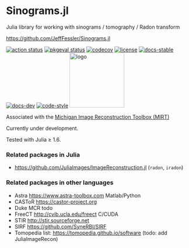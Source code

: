 # Sinograms.jl
Julia library for working with sinograms / tomography / Radon transform

https://github.com/JeffFessler/Sinograms.jl

[![action status][action-img]][action-url]
[![pkgeval status][pkgeval-img]][pkgeval-url]
[![codecov][codecov-img]][codecov-url]
[![license][license-img]][license-url]
[![docs-stable][docs-stable-img]][docs-stable-url]
[![docs-dev][docs-dev-img]][docs-dev-url]
[![code-style][code-blue-img]][code-blue-url]
<img src="docs/src/assets/logo.png" alt="logo" width="150"/>

Associated with the
[Michigan Image Reconstruction Toolbox (MIRT)](https://github.com/JeffFessler/MIRT.jl)

Currently under development.

Tested with Julia ≥ 1.6.


### Related packages in Julia

* https://github.com/JuliaImages/ImageReconstruction.jl (`radon`, `iradon`)

### Related packages in other languages

* Astra https://www.astra-toolbox.com Matlab/Python
* CASToR https://castor-project.org
* Duke MCR todo
* FreeCT http://cvib.ucla.edu/freect C/CUDA
* STIR http://stir.sourceforge.net
* SIRF https://github.com/SyneRBI/SIRF
* Tomopedia list: https://tomopedia.github.io/software (todo: add JuliaImageRecon)


<!-- URLs -->
[action-img]: https://github.com/JeffFessler/Sinograms.jl/workflows/CI/badge.svg
[action-url]: https://github.com/JeffFessler/Sinograms.jl/actions
[build-img]: https://github.com/JeffFessler/Sinograms.jl/workflows/CI/badge.svg?branch=main
[build-url]: https://github.com/JeffFessler/Sinograms.jl/actions?query=workflow%3ACI+branch%3Amain
[pkgeval-img]: https://juliaci.github.io/NanosoldierReports/pkgeval_badges/S/Sinograms.svg
[pkgeval-url]: https://juliaci.github.io/NanosoldierReports/pkgeval_badges/S/Sinograms.html
[code-blue-img]: https://img.shields.io/badge/code%20style-blue-4495d1.svg
[code-blue-url]: https://github.com/invenia/BlueStyle
[codecov-img]: https://codecov.io/github/JeffFessler/Sinograms.jl/coverage.svg?branch=main
[codecov-url]: https://codecov.io/github/JeffFessler/Sinograms.jl?branch=main
[docs-stable-img]: https://img.shields.io/badge/docs-stable-blue.svg
[docs-stable-url]: https://JeffFessler.github.io/Sinograms.jl/stable
[docs-dev-img]: https://img.shields.io/badge/docs-dev-blue.svg
[docs-dev-url]: https://JeffFessler.github.io/Sinograms.jl/dev
[license-img]: http://img.shields.io/badge/license-MIT-brightgreen.svg?style=flat
[license-url]: LICENSE
